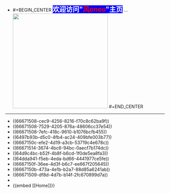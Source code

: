 - #+BEGIN_CENTER
     <html> <a><span style="font-size:150%;background-color:blue;color:white;font-weight: bold;">欢迎访问"<span style="color:red;font-size:100%">风oneo</span>"主页</span></a>
  ...
    <img src="https://images-1253243403.cos.ap-guangzhou.myqcloud.com/1718001556563-738acba5-b4c2-4fb1-938c-62cb41ec9cca.png" style="width: 300px;"> </html>
  #+END_CENTER
- -----
- ((66671508-cec9-4256-8216-f70c8c62ba9f))
- ((66671508-7529-4205-876a-48606cc37e54))
- ((66671508-7efc-418c-9610-b1076bcfb455))
- ((6497b93b-d5c0-4fb4-ac24-409bfe003b77))
- ((6667150c-efe2-4d19-a3cb-53719c4e678c))
- ((66671514-3674-4bc6-94bc-0aecf7b174dc))
- ((64d9c4bc-b52f-4b8f-b6cd-1f0de5ea8fa3))
- ((64dda941-f5eb-4eda-bd66-4441977ce5fe))
- ((6667150f-36ee-4d3f-b6c7-ee667f205645))
- ((6667150b-473a-4e1b-b2a7-88d85a6241ab))
- ((66671509-df8d-4d7b-b14f-2fc670899d7a))
-
- {{embed [[Home]]}}